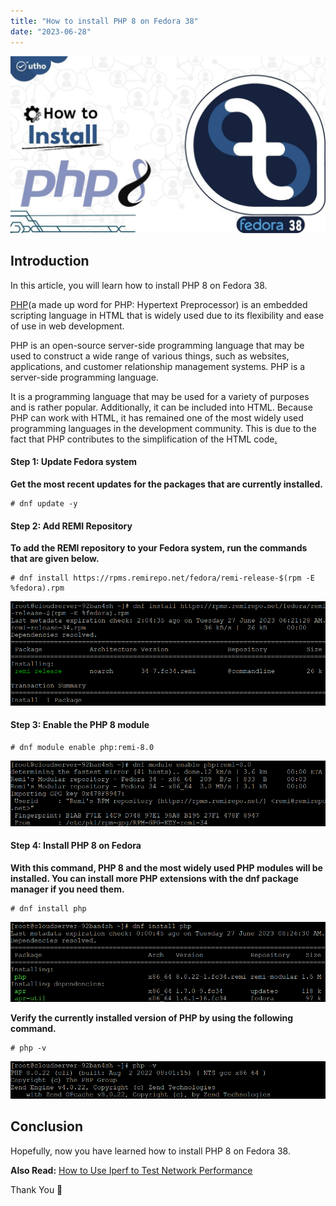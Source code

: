 ```yaml
---
title: "How to install PHP 8 on Fedora 38"
date: "2023-06-28"
---
```


![How to Test Internet Speed on Fedora](images/How-to-install-PHP-8-on-Fedora-38-1024x576.jpg)

## Introduction

In this article, you will learn how to install PHP 8 on Fedora 38.

[PHP](https://en.wikipedia.org/wiki/PHP)(a made up word for PHP: Hypertext Preprocessor) is an embedded scripting language in HTML that is widely used due to its flexibility and ease of use in web development.

PHP is an open-source server-side programming language that may be used to construct a wide range of various things, such as websites, applications, and customer relationship management systems. PHP is a server-side programming language.

It is a programming language that may be used for a variety of purposes and is rather popular. Additionally, it can be included into HTML. Because PHP can work with HTML, it has remained one of the most widely used programming languages in the development community. This is due to the fact that PHP contributes to the simplification of the HTML code[.](https://en.wikipedia.org/wiki/PHP)

#### Step 1: Update Fedora system

**Get the most recent updates for the packages that are currently installed.**

```
# dnf update -y

```

#### Step 2: Add REMI Repository

**To add the REMI repository to your Fedora system, run the commands that are given below.**

```
# dnf install https://rpms.remirepo.net/fedora/remi-release-$(rpm -E %fedora).rpm

```

![How to install PHP 8 on Fedora 38](images/image-1194.png)

#### Step 3: Enable the PHP 8 module

```
# dnf module enable php:remi-8.0

```

![How to install PHP 8 on Fedora 38](images/image-1195.png)

#### Step 4: Install PHP 8 on Fedora

**With this command, PHP 8 and the most widely used PHP modules will be installed. You can install more PHP extensions with the dnf package manager if you need them.**

```
# dnf install php

```

![How to install PHP 8 on Fedora 38](images/image-1196.png)

**Verify the currently installed version of PHP by using the following command.**

```
# php -v

```

![install PHP 8 on Fedora](images/image-1197.png)

## Conclusion

Hopefully, now you have learned how to install PHP 8 on Fedora 38.

**Also Read:** [How to Use Iperf to Test Network Performance](https://utho.com/docs/tutorial/how-to-use-iperf-to-test-network-performance/)

Thank You 🙂

